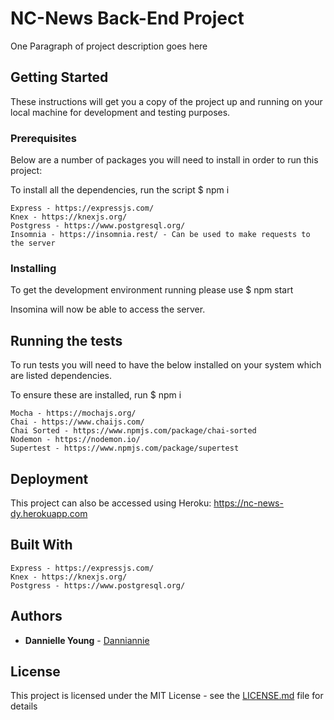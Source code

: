 # NC-News Back-End Project

One Paragraph of project description goes here

## Getting Started

These instructions will get you a copy of the project up and running on your local machine for development and testing purposes.

### Prerequisites

Below are a number of packages you will need to install in order to run this project:

To install all the dependencies, run the script \$ npm i

```
Express - https://expressjs.com/
Knex - https://knexjs.org/
Postgress - https://www.postgresql.org/
Insomnia - https://insomnia.rest/ - Can be used to make requests to the server
```

### Installing

To get the development environment running please use \$ npm start

Insomina will now be able to access the server.

## Running the tests

To run tests you will need to have the below installed on your system which are listed dependencies.

To ensure these are installed, run \$ npm i

```
Mocha - https://mochajs.org/
Chai - https://www.chaijs.com/
Chai Sorted - https://www.npmjs.com/package/chai-sorted
Nodemon - https://nodemon.io/
Supertest - https://www.npmjs.com/package/supertest
```

## Deployment

This project can also be accessed using Heroku:
https://nc-news-dy.herokuapp.com

## Built With

```
Express - https://expressjs.com/
Knex - https://knexjs.org/
Postgress - https://www.postgresql.org/
```

## Authors

- **Dannielle Young** - [Danniannie](https://github.com/danniannie)

## License

This project is licensed under the MIT License - see the [LICENSE.md](LICENSE.md) file for details
